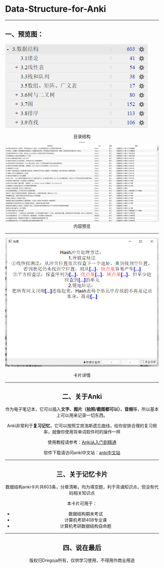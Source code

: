 # Data-Structure-for-Anki

---

## 一、预览图：

![](https://github.com/Dregoja/Data-Structure-for-Anki/blob/main/%E7%9B%AE%E5%BD%95%E7%BB%93%E6%9E%84.png?raw=true "目录结构")

<center>目录结构<center>
---

<img src="https://github.com/Dregoja/Data-Structure-for-Anki/blob/main/%E5%86%85%E5%AE%B9%E9%A2%84%E8%A7%88.png?raw=true"  />

<center>内容预览<center>

---

![](https://github.com/Dregoja/Data-Structure-for-Anki/blob/main/%E5%8D%A1%E7%89%87%E8%AF%A6%E6%83%85.png?raw=true)

<center>卡片详情<center>

---

## 二、关于Anki

作为电子笔记本，它可以插入**文字、图片（拍照/截图都可以）、音频**等，所以基本上可以用来记录一切东西。

Anki非常利于**复习记忆**，它可以按照艾宾浩斯遗忘曲线，给你安排合理的复习频率，就像你使用背单词软件时的操作一样

使用教程请参考：[Anki从入门到精通](https://www.bilibili.com/video/BV1xW411n7Rg?vd_source=dfd69885a0af2fe038e883afa436f81d)

软件下载请访问anki中文站：[anki中文站](http://www.ankichina.net/)

---

## 三、关于记忆卡片

数据结构anki卡片共603条，分章清晰，均为填空题，利于背诵知识点，但没有代码相关知识点

本卡片可用于：

- 数据结构期末考试
- 计算机考研408专业课
- 计算机考研数据结构自命题

---

## 四、说在最后

版权归Dregoja所有，仅供学习使用，不得用作商业用途
